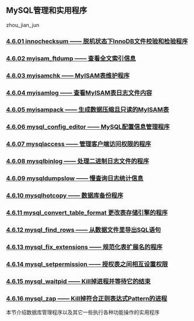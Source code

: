 ## MySQL管理和实用程序

zhou_jian_jun

### [4.6.01 innochecksum —— 脱机状态下InnoDB文件校验和检验程序](./4.6.01_innochecksum_Offline_InnoDB_File_Checksum_Utility.md)
### [4.6.02 myisam_ftdump —— 查看全文索引信息](./4.6.02_myisamftdump_Display_Full-Text_Index_information.md)
### [4.6.03 myisamchk —— MyISAM表维护程序](./4.6.03_myisamchk_MyISAM_Table-Maintenance_Utility.md)
### [4.6.04 myisamlog —— 查看MyISAM表日志文件内容](./4.6.04_myisamlog_Display_MyISAM_Log_File_Contents.md)
### [4.6.05 myisampack —— 生成数据压缩且只读的MyISAM表](./4.6.05_myisampack_Generate_Compressed_Read-Only_MyISAM_Tables.md)
### [4.6.06 mysql\_config\_editor —— MySQL配置信息管理程序](./4.6.06_mysql_config_editor_MySQL_Configuration_Utility.md)
### [4.6.07 mysqlaccess —— 管理客户端访问权限的程序](./4.6.07_mysqlaccess_Client_for_Checking_Access_Privileges.md)
### [4.6.08 mysqlbinlog —— 处理二进制日志文件的程序](./4.6.08_mysqlbinlog_Utility_for_Processing_Binary_Log_Files.md)
### [4.6.09 mysqldumpslow —— 慢查询日志统计信息](./4.6.09_mysqldumpslow_Summarize_Slow_Query_Log_Files.md)
### [4.6.10 mysqlhotcopy —— 数据库备份程序](./4.6.10_mysqlhotcopy_A_Database_Backup_Program.md)
### [4.6.11 mysql\_convert\_table\_format 更改表存储引擎的程序](./4.6.11_mysql_convert_table_format_Convert_Tables_to_Use_a_Given_Storage_Engine.md)
### [4.6.12 mysql\_find\_rows —— 从数据文件里导出SQL语句](./4.6.12_mysql_find_rows_Extract_SQL_Statements_from_Files.md)
### [4.6.13 mysql\_fix\_extensions —— 规范化表扩展名的程序](./4.6.13_mysql_fix_extensions_Normalize_Table_File_Name_Extensions.md)
### [4.6.14 mysql_setpermission —— 授权表之间相互设置权限](./4.6.14_mysql_setpermission_Interactively_Set_Permissions_in_Grant_Tables.md)
### [4.6.15 mysql_waitpid —— Kill掉进程并等待它的结束](./4.6.15_mysql_waitpid_Kill_Process_and_Wait_for_Its_Termination.md)
### [4.6.16 mysql_zap —— Kill掉符合正则表达式Pattern的进程](./4.6.16_mysql_zap_Kill_Processes_That_Match_a_Pattern.md)


本节介绍数据库管理程序以及其它一些执行各种功能操作的实用程序